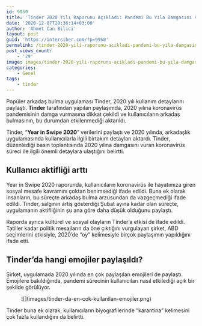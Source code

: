 ```yaml
---
id: 9950
title: 'Tinder 2020 Yılı Raporunu Açıkladı: Pandemi Bu Yıla Damgasını Vurdu'
date: '2020-12-07T20:36:14+03:00'
author: 'Ahmet Can Bilici'
layout: post
guid: 'https://intersiber.com/?p=9950'
permalink: /tinder-2020-yili-raporunu-acikladi-pandemi-bu-yila-damgasini-vurdu/
post_views_count:
    - '29'
image: images/tinder-2020-yili-raporunu-acikladi-pandemi-bu-yila-damgasini-vurdu.png
categories:
    - Genel
tags:
    - tinder
---
```


Popüler arkadaş bulma uygulaması Tinder, 2020 yılı kullanım detaylarını paylaştı. **Tinder** tarafından yapılan paylaşımda, 2020 yılına koronavirüs pandemisinin damga vurmasına dikkat çekildi ve kullanıcıların arkadaş bulmasının, bu durumdan etkilenmediği aktarıldı.

Tinder, “**Year in Swipe 2020**” verilerini paylaştı ve 2020 yılında, arkadaşlık uygulamasında kullanıcılarla ilgili birtakım detayları aktardı. Tinder, düzenlediği basın toplantısında 2020 yılına damgasını vuran koronavirüs süreci ile ilgili önemli detaylara ulaştığını belirtti.

## Kullanıcı aktifliği arttı

Year in Swipe 2020 raporunda, kullanıcıların koronavirüs ile hayatımıza giren sosyal mesafe kavramını çoktan benimsediği ifade edildi. Buna ek olarak insanların, bu süreçte arkadaş bulma arzusundan da vazgeçmediği ifade edildi. Tinder, salgının artış gösterdiği Şubat ayına kadar olan süreçte, uygulamanın aktifliğinin şu ana göre daha düşük olduğunu paylaştı.

Raporda ayrıca kültürel ve sosyal olayların Tinder’a etkisi de ifade edildi. Tatiller kadar politik mesajların da öne çıktığını vurgulayan şirket, ABD seçimlerini etkisiyle, 2020’de “oy” kelimesiyle birçok paylaşımın yapıldığını ifade etti.

## Tinder’da hangi emojiler paylaşıldı?

Şirket, uygulamada 2020 yılında en çok paylaşılan emojileri de paylaştı. Emojilere bakıldığında, pandemi sürecinin kullanıcıları nasıl etkilediği açık bir şekilde görülüyor.

<figure class="wp-block-image size-large">![](images/tinder-da-en-cok-kullanilan-emojiler.png)</figure>Tinder buna ek olarak, kullanıcıların biyografilerinde “karantina” kelimesini çok fazla kullandığını da belirtti.